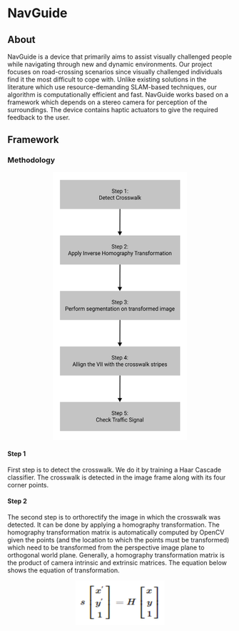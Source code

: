 # NavGuide
## About

NavGuide is a device that primarily aims to assist visually challenged people while navigating through new and dynamic environments. Our project focuses on road-crossing scenarios since visually challenged individuals find it the most difficult to cope with. Unlike existing solutions in the literature which use resource-demanding SLAM-based techniques, our algorithm is computationally efficient and fast. NavGuide works based on a framework which depends on a stereo camera for perception of the surroundings. The device contains haptic actuators to give the required feedback to the user. 

## Framework
### Methodology
<p align="center">
<img src="img/methodology.png" style="height: 600px; width: 300px;"/>
</p>

#### Step 1
First step is to detect the crosswalk. We do it by training a Haar Cascade classifier. The crosswalk is detected in the image frame along with its four corner points. 

#### Step 2
The second step is to orthorectify the image in which the crosswalk was detected. It can be done by applying a homography transformation. The homography transformation matrix is automatically computed by OpenCV given the points (and the location to which the points must be transformed) which need to be transformed from the perspective image plane to orthogonal world plane. Generally, a homography transformation matrix is the product of camera intrinsic and extrinsic matrices. The equation below shows the equation of transformation. 
<p align="center">
<img src="img/homography_equation.png" style="height: 100px; width: 200px;"/>
</p>





